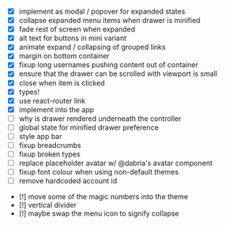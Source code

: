 - [x] implement as modal / popover for expanded states
- [x] collapse expanded menu items when drawer is minified
- [x] fade rest of screen when expanded
- [x] alt text for buttons in mini variant
- [x] animate expand / collapsing of grouped links
- [x] margin on bottom container
- [x] fixup long usernames pushing content out of container
- [x] ensure that the drawer can be scrolled with viewport is small
- [x] close when item is clicked
- [x] types!
- [x] use react-router link
- [x] implement into the app
- [ ] why is drawer rendered underneath the controller
- [ ] global state for minified drawer preference
- [ ] style app bar
- [ ] fixup breadcrumbs
- [ ] fixup broken types
- [ ] replace placeholder avatar w/ @dabria's avatar component
- [ ] fixup font colour when using non-default themes
- [ ] remove hardcoded account id
- [!] move some of the magic numbers into the theme
- [!] vertical divider
- [!] maybe swap the menu icon to signify collapse
